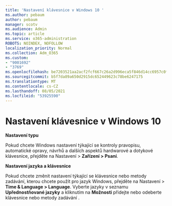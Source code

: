 ```yaml
---
title: 'Nastavení klávesnice v Windows 10 '
ms.author: pebaum
author: pebaum
manager: scotv
ms.audience: Admin
ms.topic: article
ms.service: o365-administration
ROBOTS: NOINDEX, NOFOLLOW
localization_priority: Normal
ms.collection: Adm_O365
ms.custom:
- "9001692"
- "3769"
ms.openlocfilehash: be7203521aa2acf2fcf667c26a2d996eca5f846d14cc6957c0fde6b82d887aa8
ms.sourcegitcommit: b5f7da89a650d2915dc652449623c78be6247175
ms.translationtype: MT
ms.contentlocale: cs-CZ
ms.lasthandoff: 08/05/2021
ms.locfileid: "53925590"
---
```

# <a name="keyboard-settings-in-windows-10"></a>Nastavení klávesnice v Windows 10

**Nastavení typu**

Pokud chcete Windows nastavení týkající se kontroly pravopisu, automatické opravy, návrhů a dalších aspektů hardwarové a dotykové klávesnice, přejděte na Nastavení > **Zařízení > Psaní**. 

**Nastavení jazyka a klávesnice**

Pokud chcete změnit nastavení týkající se klávesnice nebo metody zadávání, kterou chcete použít pro jazyk Windows, přejděte na Nastavení > **Time & Language > Language**. Vyberte jazyky v seznamu **Upřednostňované jazyky** a kliknutím na **Možnosti** přidejte nebo odeberte klávesnice nebo metody zadávání .
